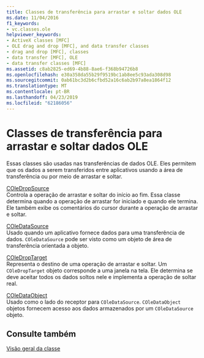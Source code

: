 ```yaml
---
title: Classes de transferência para arrastar e soltar dados OLE
ms.date: 11/04/2016
f1_keywords:
- vc.classes.ole
helpviewer_keywords:
- ActiveX classes [MFC]
- OLE drag and drop [MFC], and data transfer classes
- drag and drop [MFC], classes
- data transfer [MFC], OLE
- data transfer classes [MFC]
ms.assetid: c8ab2825-ed69-4b88-8ae6-f368b94726b8
ms.openlocfilehash: e30a358da55b29f9519bc1ab8ee5c93ada308d98
ms.sourcegitcommit: 0ab61bc3d2b6cfbd52a16c6ab2b97a8ea1864f12
ms.translationtype: MT
ms.contentlocale: pt-BR
ms.lasthandoff: 04/23/2019
ms.locfileid: "62186056"
---
```

# <a name="ole-drag-and-drop-and-data-transfer-classes"></a>Classes de transferência para arrastar e soltar dados OLE

Essas classes são usadas nas transferências de dados OLE. Eles permitem que os dados a serem transferidos entre aplicativos usando a área de transferência ou por meio de arrastar e soltar.

[COleDropSource](../mfc/reference/coledropsource-class.md)<br/>
Controla a operação de arrastar e soltar do início ao fim. Essa classe determina quando a operação de arrastar for iniciado e quando ele termina. Ele também exibe os comentários do cursor durante a operação de arrastar e soltar.

[COleDataSource](../mfc/reference/coledatasource-class.md)<br/>
Usado quando um aplicativo fornece dados para uma transferência de dados. `COleDataSource` pode ser visto como um objeto de área de transferência orientada a objeto.

[COleDropTarget](../mfc/reference/coledroptarget-class.md)<br/>
Representa o destino de uma operação de arrastar e soltar. Um `COleDropTarget` objeto corresponde a uma janela na tela. Ele determina se deve aceitar todos os dados soltos nele e implementa a operação de soltar real.

[COleDataObject](../mfc/reference/coledataobject-class.md)<br/>
Usado como o lado do receptor para `COleDataSource`. `COleDataObject` objetos fornecem acesso aos dados armazenados por um `COleDataSource` objeto.

## <a name="see-also"></a>Consulte também

[Visão geral da classe](../mfc/class-library-overview.md)
